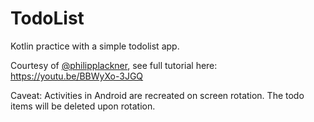 # TodoList

Kotlin practice with a simple todolist app.

Courtesy of [@philipplackner](https://github.com/philipplackner), see full tutorial here: https://youtu.be/BBWyXo-3JGQ

Caveat: Activities in Android are recreated on screen rotation. The todo items will be deleted upon rotation.
